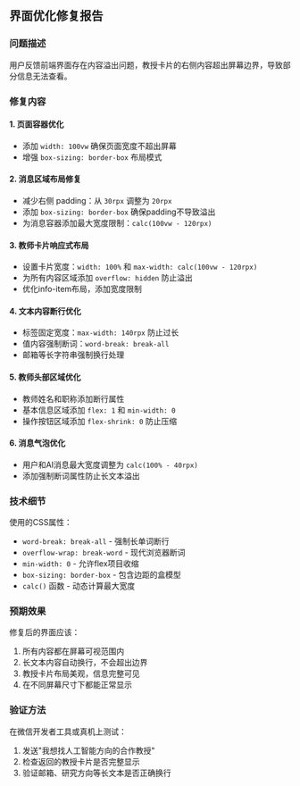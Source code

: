 ## 界面优化修复报告

### 问题描述
用户反馈前端界面存在内容溢出问题，教授卡片的右侧内容超出屏幕边界，导致部分信息无法查看。

### 修复内容

#### 1. 页面容器优化
- 添加 `width: 100vw` 确保页面宽度不超出屏幕
- 增强 `box-sizing: border-box` 布局模式

#### 2. 消息区域布局修复
- 减少右侧 padding：从 `30rpx` 调整为 `20rpx`
- 添加 `box-sizing: border-box` 确保padding不导致溢出
- 为消息容器添加最大宽度限制：`calc(100vw - 120rpx)`

#### 3. 教师卡片响应式布局
- 设置卡片宽度：`width: 100%` 和 `max-width: calc(100vw - 120rpx)`
- 为所有内容区域添加 `overflow: hidden` 防止溢出
- 优化info-item布局，添加宽度限制

#### 4. 文本内容断行优化
- 标签固定宽度：`max-width: 140rpx` 防止过长
- 值内容强制断词：`word-break: break-all`
- 邮箱等长字符串强制换行处理

#### 5. 教师头部区域优化
- 教师姓名和职称添加断行属性
- 基本信息区域添加 `flex: 1` 和 `min-width: 0`
- 操作按钮区域添加 `flex-shrink: 0` 防止压缩

#### 6. 消息气泡优化
- 用户和AI消息最大宽度调整为 `calc(100% - 40rpx)`
- 添加强制断词属性防止长文本溢出

### 技术细节

使用的CSS属性：
- `word-break: break-all` - 强制长单词断行
- `overflow-wrap: break-word` - 现代浏览器断词
- `min-width: 0` - 允许flex项目收缩
- `box-sizing: border-box` - 包含边距的盒模型
- `calc()` 函数 - 动态计算最大宽度

### 预期效果
修复后的界面应该：
1. 所有内容都在屏幕可视范围内
2. 长文本内容自动换行，不会超出边界
3. 教授卡片布局美观，信息完整可见
4. 在不同屏幕尺寸下都能正常显示

### 验证方法
在微信开发者工具或真机上测试：
1. 发送"我想找人工智能方向的合作教授"
2. 检查返回的教授卡片是否完整显示
3. 验证邮箱、研究方向等长文本是否正确换行
